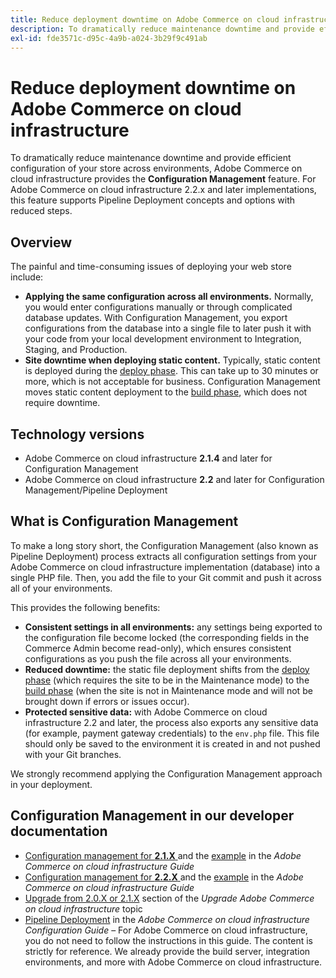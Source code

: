 ```yaml
---
title: Reduce deployment downtime on Adobe Commerce on cloud infrastructure
description: To dramatically reduce maintenance downtime and provide efficient configuration of your store across environments, Adobe Commerce on cloud infrastructure provides the **Configuration Management** feature. For Adobe Commerce on cloud infrastructure 2.2.x and later implementations, this feature supports Pipeline Deployment concepts and options with reduced steps.
exl-id: fde3571c-d95c-4a9b-a024-3b29f9c491ab
---
```

# Reduce deployment downtime on Adobe Commerce on cloud infrastructure

To dramatically reduce maintenance downtime and provide efficient configuration of your store across environments, Adobe Commerce on cloud infrastructure provides the **Configuration Management** feature. For Adobe Commerce on cloud infrastructure 2.2.x and later implementations, this feature supports Pipeline Deployment concepts and options with reduced steps.

## Overview

The painful and time-consuming issues of deploying your web store include:

* **Applying the same configuration across all environments.** Normally, you would enter configurations manually or through complicated database updates. With Configuration Management, you export configurations from the database into a single file to later push it with your code from your local development environment to Integration, Staging, and Production.
* **Site downtime when deploying static content.** Typically, static content is deployed during the [deploy phase](http://devdocs.magento.com/guides/v2.2/cloud/reference/discover-deploy.html#cloud-deploy-over-phases-hook). This can take up to 30 minutes or more, which is not acceptable for business. Configuration Management moves static content deployment to the [build phase](http://devdocs.magento.com/guides/v2.2/cloud/reference/discover-deploy.html#cloud-deploy-over-phases-build), which does not require downtime.

## Technology versions

* Adobe Commerce on cloud infrastructure **2.1.4** and later for Configuration Management
* Adobe Commerce on cloud infrastructure **2.2** and later for Configuration Management/Pipeline Deployment

## What is Configuration Management

To make a long story short, the Configuration Management (also known as Pipeline Deployment) process extracts all configuration settings from your Adobe Commerce on cloud infrastructure implementation (database) into a single PHP file. Then, you add the file to your Git commit and push it across all of your environments.

This provides the following benefits:

* **Consistent settings in all environments:** any settings being exported to the configuration file become locked (the corresponding fields in the Commerce Admin become read-only), which ensures consistent configurations as you push the file across all your environments.
* **Reduced downtime:** the static file deployment shifts from the [deploy phase](http://devdocs.magento.com/guides/v2.2/cloud/reference/discover-deploy.html#cloud-deploy-over-phases-hook) (which requires the site to be in the Maintenance mode) to the [build phase](http://devdocs.magento.com/guides/v2.2/cloud/reference/discover-deploy.html#cloud-deploy-over-phases-build) (when the site is not in Maintenance mode and will not be brought down if errors or issues occur).
* **Protected sensitive data:** with Adobe Commerce on cloud infrastructure 2.2 and later, the process also exports any sensitive data (for example, payment gateway credentials) to the `env.php` file. This file should only be saved to the environment it is created in and not pushed with your Git branches.

We strongly recommend applying the Configuration Management approach in your deployment.

## Configuration Management in our developer documentation

* [Configuration management for **2.1.X** ](http://devdocs.magento.com/guides/v2.1/cloud/live/sens-data-over.html) and the [example](http://devdocs.magento.com/guides/v2.1/cloud/live/sens-data-initial.html) in the *Adobe Commerce on cloud infrastructure Guide*
* [Configuration management for **2.2.X** ](http://devdocs.magento.com/guides/v2.2/cloud/live/sens-data-over.html) and the [example](http://devdocs.magento.com/guides/v2.2/cloud/live/sens-data-initial.html) in the *Adobe Commerce on cloud infrastructure Guide*
* [Upgrade from 2.0.X or 2.1.X](http://devdocs.magento.com/guides/v2.2/cloud/project/project-upgrade.html#old-version) section of the *Upgrade Adobe Commerce on cloud infrastructure* topic
* [Pipeline Deployment](http://devdocs.magento.com/guides/v2.2/config-guide/deployment/) in the *Adobe Commerce on cloud infrastructure Configuration Guide* &ndash; For Adobe Commerce on cloud infrastructure, you do not need to follow the instructions in this guide. The content is strictly for reference. We already provide the build server, integration environments, and more with Adobe Commerce on cloud infrastructure.
